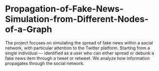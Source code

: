 # Propagation-of-Fake-News-Simulation-from-Different-Nodes-of-a-Graph
The project focuses on simulating the spread of fake news within a social network, with particular attention to the Twitter platform. Starting from a single individual — identified as a user who can either spread or debunk a fake news item through a tweet or retweet. We analyze how information propagates through the social network.  
